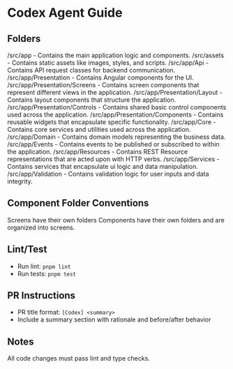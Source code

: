 # Codex Agent Guide

## Folders
/src/app - Contains the main application logic and components.
/src/assets - Contains static assets like images, styles, and scripts.
/src/app/Api - Contains API request classes for backend communication.
/src/app/Presentation - Contains Angular components for the UI.
/src/app/Presentation/Screens - Contains screen components that represent different views in the application.
/src/app/Presentation/Layout - Contains layout components that structure the application.
/src/app/Presentation/Controls - Contains shared basic control components used across the application.
/src/app/Presentation/Components - Contains reusable widgets that encapsulate specific functionality.
/src/app/Core - Contains core services and utilities used across the application.
/src/app/Domain - Contains domain models representing the business data.
/src/app/Events - Contains events to be published or subscribed to within the application.
/src/app/Resources - Contains REST Resource representations that are acted upon with HTTP verbs.
/src/app/Services - Contains services that encapsulate ui logic and data manipulation.
/src/app/Validation - Contains validation logic for user inputs and data integrity.

## Component Folder Conventions
Screens have their own folders
Components have their own folders and are organized into screens. 

## Lint/Test
- Run lint: `pnpm lint`
- Run tests: `pnpm test`

## PR Instructions
- PR title format: `[Codex] <summary>`
- Include a summary section with rationale and before/after behavior

## Notes
All code changes must pass lint and type checks.
